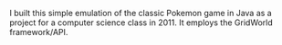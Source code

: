 I built this simple emulation of the classic Pokemon game in Java as a project for a computer science class in 2011. It employs the GridWorld framework/API. 